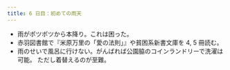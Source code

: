 ```yaml
---
title: 6 日目：初めての雨天
---
```


* 雨がポツポツから本降り。これは困った。
* 赤羽図書館で『米原万里の「愛の法則」』や貧困系新書文庫を 4, 5 冊読む。
* 雨のせいで風呂に行けない。がんばれば公園脇のコインランドリーで洗濯は可能。
  ただし着替えるのが至難。
